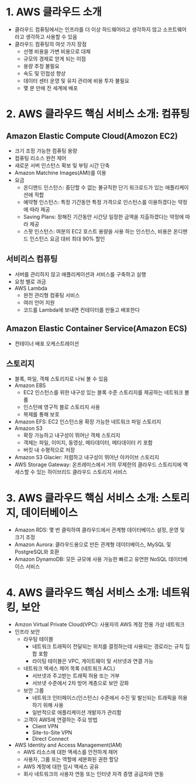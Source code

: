 # 1. AWS 클라우드 소개
- 클라우드 컴퓨팅에서는 인프라를 더 이상 하드웨어라고 생각하지 않고 소프트웨어라고 생각하고 사용할 수 있음
- 클라우드 컴퓨팅의 여섯 가지 장점
    - 선행 비용을 가변 비용으로 대체
    - 규모의 경제로 얻게 되는 이점
    - 용량 추정 불필요
    - 속도 및 민첩성 향상
    - 데이터 센터 운영 및 유지 관리에 비용 투자 불필요
    - 몇 분 만에 전 세계에 배포

# 2. AWS 클라우드 핵심 서비스 소개: 컴퓨팅
## Amazon Elastic Compute Cloud(Amozon EC2)
- 크기 조정 가능한 컴퓨팅 용량
- 컴퓨팅 리소스 완전 제어
- 새로운 서버 인스턴스 확보 및 부팅 시간 단축
- Amazon Matchine Images(AMI)를 이용
- 요금
    - 온디맨드 인스턴스: 중단할 수 없는 불규칙한 단기 워크로드가 있는 애플리케이션에 적합
    - 예약형 인스턴스: 특정 기간동안 특정 가격으로 인스턴스를 이용하겠다는 약정에 따라 제공
    - Saving Plans: 정해진 기간동안 시간당 일정한 금액을 지출하겠다는 약정에 따라 제공
    - 스팟 인스턴스: 여분의 EC2 호스트 용량을 사용 하는 인스턴스, 비용은 온디맨드 인스턴스 요금 대비 최대 90% 할인
## 서비리스 컴퓨팅
- 서버를 관리하지 않고 애플리케이션과 서비스를 구축하고 실행
- 요청 별로 과금
- AWS Lambda
    - 완전 관리형 컴퓨팅 서비스
    - 여러 언어 지원
    - 코드를 Lambda에 보내면 컨테이터를 만들고 배포한다
## Amazon Elastic Container Service(Amazon ECS)
- 컨테이너 배포 오케스트레이션
## 스토리지
- 블록, 파일, 객체 스토리지로 나눠 볼 수 있음
- Amazon EBS
    - EC2 인스턴스를 위한 내구성 있는 블록 수준 스토리지를 제공하는 네트워크 볼륨
    - 인스턴에 영구적 블로 스토리지 사용
    - 복제를 통해 보호
- Amazon EFS: EC2 인스턴스용 확장 가능한 네트워크 파일 스토리지
- Amazon S3
    - 확장 가능하고 내구성이 뛰어난 객체 스토리지
    - 객체는 파일, 이미지, 동영상, 메타데이터, 메타데이터 키 포함
    - 버킷 내 수평적으로 저장
- Amazon S3 Glacier: 저렴하고 내구성이 뛰어난 아카이브 스토리지
- AWS Storage Gateway: 온프레미스에서 거의 무제한의 클라우드 스토리지에 액세스할 수 있는 하이브리드 클라우드 스토리지 서비스

# 3. AWS 클라우드 핵심 서비스 소개: 스토리지, 데이터베이스
- Amazon RDS: 몇 번 클릭하여 클라우드에서 관계형 데이터베이스 설정, 운영 및 크기 조정
- Amazon Aurora: 클라우드용으로 만든 관계형 데이터베이스, MySQL 및 PostgreSQL와 호환
- Amazon DynamoDB: 모든 규모에 사용 가능한 빠르고 유연한 NoSQL 데이터베이스 서비스

# 4. AWS 클라우드 핵심 서비스 소개: 네트워킹, 보안
- Amzon Virtual Private Cloud(VPC): 사용자의 AWS 계정 전용 가상 네트워크
- 인프라 보안
    - 라우팅 테이블
        - 네트워크 트래픽이 전달되는 위치를 결정하는데 사용되는 경로라는 규칙 집합 포함
        - 라이팅 테이블은 VPC, 게이트웨이 및 서브넷과 연결 가능
    - 네트워크 엑세스 제어 목록 (네트워크 ACL)
        - 서브넷과 주고받는 트래픽 허용 또는 거부
        - 서브넷 수준에서 2차 방어 계층으로 보안 강화
    - 보안 그룹
        - 네트워크 인터페이스(인스턴스) 수준에서 수진 및 발신되는 트래픽을 허용하기 위해 사용
        - 일반적으로 애플리케이션 개발자가 관리함
    - 고객이 AWS에 연결하는 주요 방법
        - Client VPN
        - Site-to-Site VPN
        - Direct Connect
- AWS Identity and Access Management(IAM)
    - AWS 리소스에 대한 액세스를 안전하게 제어
    - 사용자, 그룹 또는 역할에 세분화된 권한 할당
    - AWS 계정에 대한 임시 액세스 공유
    - 회사 네트워크의 사용자 연동 또는 인터넷 자격 증명 공급자와 연동
